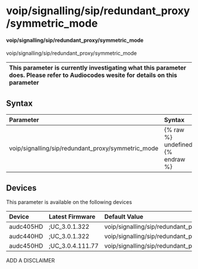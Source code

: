 ﻿---
description: voip/signalling/sip/redundant_proxy/symmetric_mode
search: false
---

# voip/signalling/sip/redundant_proxy/symmetric_mode

#### voip/signalling/sip/redundant_proxy/symmetric_mode

voip/signalling/sip/redundant_proxy/symmetric_mode


| This parameter is currently investigating what this parameter does. Please refer to Audiocodes wesite for details on this parameter | 
| :--- |

## Syntax
| Parameter | Syntax |
| :--- | :--- |
|voip/signalling/sip/redundant_proxy/symmetric_mode | {% raw %} undefined {% endraw %}|

## Devices
This parameter is available on the following devices

| Device | Latest Firmware | Default Value |
|:---|:---|:---|
| audc405HD | ;UC_3.0.1.322 | voip/signalling/sip/redundant_proxy/symmetric_mode=0 
| audc440HD | ;UC_3.0.1.322 | voip/signalling/sip/redundant_proxy/symmetric_mode=0 
| audc450HD | ;UC_3.0.4.111.77 | voip/signalling/sip/redundant_proxy/symmetric_mode=0 

ADD A DISCLAIMER
